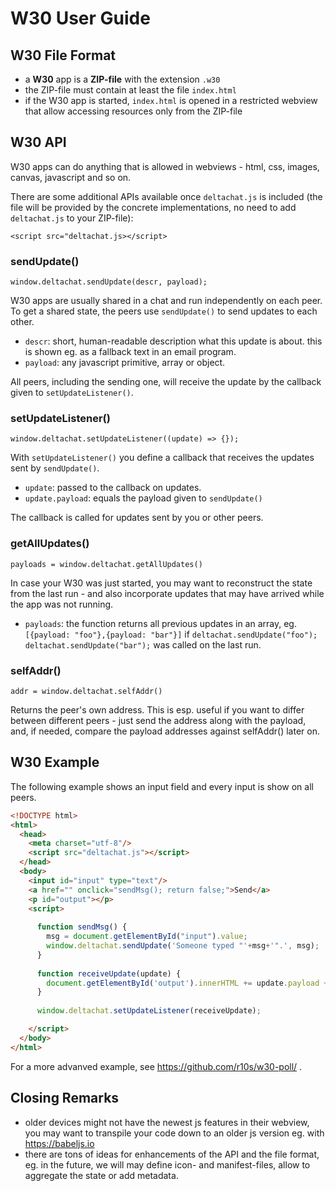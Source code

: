 # W30 User Guide

## W30 File Format

- a **W30** app is a **ZIP-file** with the extension `.w30`
- the ZIP-file must contain at least the file `index.html`
- if the W30 app is started, `index.html` is opened in a restricted webview
  that allow accessing resources only from the ZIP-file


## W30 API

W30 apps can do anything that is allowed in webviews -
html, css, images, canvas, javascript and so on.

There are some additional APIs available once `deltachat.js` is included
(the file will be provided by the concrete implementations,
no need to add `deltachat.js` to your ZIP-file):

```
<script src="deltachat.js></script>
```

### sendUpdate()

```
window.deltachat.sendUpdate(descr, payload);
```

W30 apps are usually shared in a chat and run independently on each peer.
To get a shared state, the peers use `sendUpdate()` to send updates to each other.

- `descr`: short, human-readable description what this update is about.
  this is shown eg. as a fallback text in an email program.
- `payload`: any javascript primitive, array or object.

All peers, including the sending one,
will receive the update by the callback given to `setUpdateListener()`.

### setUpdateListener()

```
window.deltachat.setUpdateListener((update) => {});
```

With `setUpdateListener()` you define a callback that receives the updates
sent by `sendUpdate()`.

- `update`: passed to the callback on updates.
- `update.payload`: equals the payload given to `sendUpdate()`

The callback is called for updates sent by you or other peers.


### getAllUpdates()

```
payloads = window.deltachat.getAllUpdates()
```

In case your W30 was just started,
you may want to reconstruct the state from the last run -
and also incorporate updates that may have arrived while the app was not running.

- `payloads`: the function returns all previous updates in an array, 
  eg. `[{payload: "foo"},{payload: "bar"}]`
  if `deltachat.sendUpdate("foo"); deltachat.sendUpdate("bar");` was called on the last run.

### selfAddr()

```
addr = window.deltachat.selfAddr()
```

Returns the peer's own address.
This is esp. useful if you want to differ between different peers -
just send the address along with the payload,
and, if needed, compare the payload addresses against selfAddr() later on.


## W30 Example

The following example shows an input field and  every input is show on all peers.

```html
<!DOCTYPE html>
<html>
  <head>
    <meta charset="utf-8"/>
    <script src="deltachat.js"></script>
  </head>
  <body>
    <input id="input" type="text"/>
    <a href="" onclick="sendMsg(); return false;">Send</a>
    <p id="output"></p>
    <script>
    
      function sendMsg() {
        msg = document.getElementById("input").value;
        window.deltachat.sendUpdate('Someone typed "'+msg+'".', msg);
      }
    
      function receiveUpdate(update) {
        document.getElementById('output').innerHTML += update.payload + "<br>";
      }
    
      window.deltachat.setUpdateListener(receiveUpdate);

    </script>
  </body>
</html>
```

For a more advanved example, see https://github.com/r10s/w30-poll/ .


## Closing Remarks

- older devices might not have the newest js features in their webview,
  you may want to transpile your code down to an older js version eg. with https://babeljs.io
- there are tons of ideas for enhancements of the API and the file format,
  eg. in the future, we will may define icon- and manifest-files,
  allow to aggregate the state or add metadata.